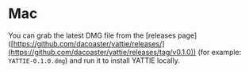 # Mac

You can grab the latest DMG file from the \[releases page]\([https://github.com/dacoaster/yattie/releases/](https://github.com/dacoaster/yattie/releases/tag/v0.1.0)) (for example: `YATTIE-0.1.0.dmg`) and run it to install YATTIE locally.
